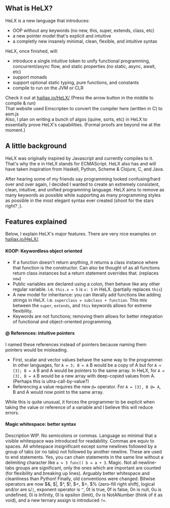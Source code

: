 ## What is HeLX?
HeLX is a new language that introduces:  
* OOP without any keywords (no new, this, super, extends, class, etc)  
* a new pointer model that's explicit and intuitive  
* a completly new insanely minimal, clean, flexible, and intuitive syntax  

HeLX, once finished, will:  
* introduce a single intuitive token to unify functional programming, concurrent/async flow, and static properties (no static, async, await, etc)  
* support monads
* support optional static typing, pure functions, and constants
* compile to run on the JVM or CLR

Check it out at [hailiax.io/HeLX/](https://hailiax.io/HeLX/) (Press the arrow button in the middle to compile & run)  
That website used Emscripten to convert the compiler here (written in C) to asm.js  
Also, I plan on writing a bunch of algos (quine, sorts, etc) in HeLX to essentially prove HeLX's capabilities. (Formal proofs are beyond me at the moment.)
  
## A little background
HeLX was originally inspired by Javascript and currently compiles to it. That's why the e in HeLX stands for ECMAScript. HeLX also has and will have taken inspiration from Haskell, Python, Scheme & Clojure, C, and Java.  
  
After hearing some of my friends say programming looked confusing/hard over and over again, I decided I wanted to create an extremely consistent, clean, intuitive, and unified programming language. HeLX aims to remove as many keywords as possible while supporting as many programming styles as possible in the most elegant syntax ever created (shoot for the stars right? ;).  
  
## Features explained  
Below, I explain HeLX's major features. There are very nice examples on [hailiax.io/HeLX/](https://hailiax.io/HeLX/).  

#### KOOP: Keywordless object oriented
* If a function doesn't return anything, it returns a class instance where that function is the constructor. Can also be thought of as all functions return class instances but a return statement overrides that. (replaces `new`)  
* Public variables are declared using a colon, then behave like any other regular variable. i.e. `this.x = 5` is `x: 5` in HeLX. (partially replaces `this`)  
* A new model for inheritance: you can literally add functions like adding strings in HeLX. i.e. `superclass = subclass + function`. This mix between the `super`, `extends`, and `this` keywords allows for extreme flexibility.  
* Keywords are not functions; removing them allows for better integration of functional and object-oriented programming.  

#### @ References: intuitive pointers  
I named these references instead of pointers because naming them pointers would be misleading.  
* First, scalar and vector values behave the same way to the programmer. In other languages, for `A = 3; B = A` B would be a copy of A but for `A = [3]; B = A` B and A would be pointers to the same array. In HeLX, for `A = [3], B = A` B would be a new array with deep-copied values from A. (Perhaps this is ultra-call-by-value?)  
* Referencing a value requires the new `@=` operator. For `A = [3], B @= A`, B and A would now point to the same array. 

While this is quite unusual, it forces the programmer to be explicit when taking the value or reference of a variable and I believe this will reduce errors.

#### Magic whitespace: better syntax  
Description WIP. No semicolons or commas. Language so minimal that a visible whitespace was introduced for readability. Commas are equiv to spaces. All whitespace insignificant except some newlines followed by a group of tabs (or no tabs) not followed by another newline. These are used to end statements. Yes, you can chain statements in the same line without a delimiting character like `a = 3 func() b = a + 3`. Magic. Not all newline-tabs groups are significant, only the ones which are important are counted (for flexibility and breaking up lines). Arguably better whitespace and cleanliness than Python! Finally, old conventions were changed. Bitwise operators are now $&, $|, $^, $!, $<, $>, $% (zero-fill right shift), logical and/or are `&`/`|`, exponent operator is `^`, 0t is true, 0f is false, 0n is null, 0u is undefined, 0i is Infinity, 0l is epsilon (limit), 0v is NotANumber (think of it as void), and a new ternary assign is introduced `?=`.

